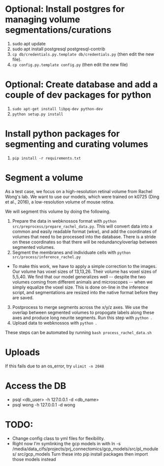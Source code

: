 # Optional: Install postgres for managing volume segmentations/curations
1. sudo apt update
2. sudo apt install postgresql postgresql-contrib
3. `cp db/credentials.py.template db/credentials.py` (then edit the new file).
4. `cp config.py.template config.py` (then edit the new file)

# Optional: Create database and add a couple of dev packages for python
1. `sudo apt-get install libpq-dev python-dev`
2. `python setup.py install`

# Install python packages for segmenting and curating volumes
1. `pip install -r requirements.txt`

# Segment a volume
As a test case, we focus on a high-resolution retinal volume from Rachel Wong's lab. We want to use our models, which were trained on k0725 (Ding et al., 2016), a low-resolution volume of mouse retina.

We will segment this volume by doing the following.

1. Prepare the data in webknossos format with `python src/preprocess/prepare_rachel_data.py`. This will convert data into a common and easily readable format (wkw), and add the coordinates of volumes that need to be processed into the database. There is a stride on these coordinates so that there will be redundancy/overlap between segmented volumes.
2. Segment the membranes and individuate cells with `python src/process/inference_rachel.py`
- To make this work, we have to apply a simple correction to the images. Our volume has voxel sizes of 13,13,26. Their volume has voxel sizes of 5,5,40. We find that our model generalizes well -- despite the two volumes coming from different animals and microscopes -- when we simply equalize the voxel size. This is done on-line in the inference script, and segmentations are resized into the native format before they are saved.
3. Postprocess to merge segments across the x/y/z axes. We use the overlap between segmented volumes to propogate labels along these axes and produce long neurite segments. Run this step with `python `.
4. Upload data to webknossos with `python `.

These steps can be automated by running `bash process_rachel_data.sh`


# Uploads
If this fails due to an os_error, try `ulimit -n 2048`


# Access the DB
- psql <db_user> -h 127.0.0.1 -d <db_name>
- psql wong -h 127.0.0.1 -d wong

# TODO:
- Change config class to yml files for flexibility.
- Right now I'm symlinking the gcp models in with ln -s /media/data_cifs/projects/prj_connectomics/gcp_models/src/pl_modules/ src/gcp_models
  Turn these into pip install packages then import those models instead
